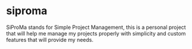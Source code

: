 # siproma
SiProMa stands for Simple Project Management, this is a personal project that will help me manage my projects properly with simplicity and custom features that will provide my needs.
